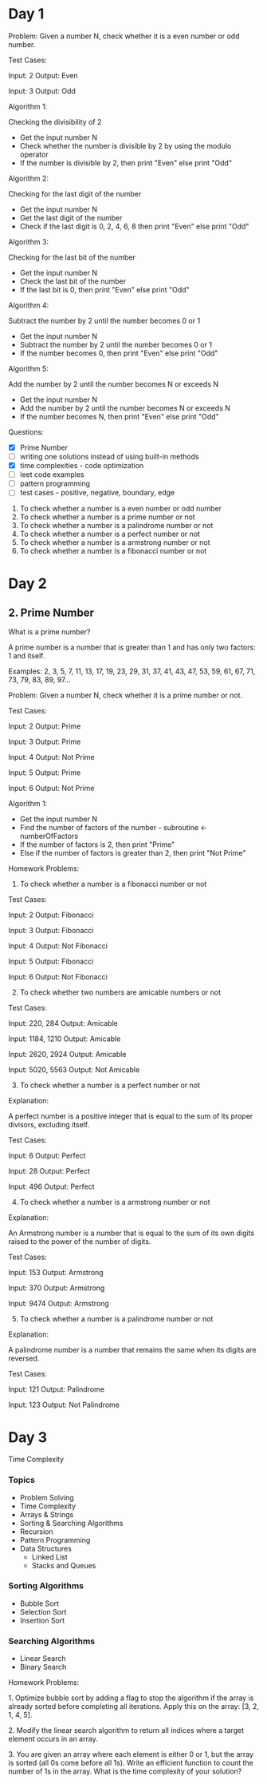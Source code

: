 # Day 1

Problem: Given a number N, check whether it is a even number or odd number.

Test Cases:

Input: 2
Output: Even

Input: 3
Output: Odd

Algorithm 1:

Checking the divisibility of 2

- Get the input number N
- Check whether the number is divisible by 2 by using the modulo operator
- If the number is divisible by 2, then print "Even" else print "Odd"

Algorithm 2:

Checking for the last digit of the number

- Get the input number N
- Get the last digit of the number
- Check if the last digit is 0, 2, 4, 6, 8 then print "Even" else print "Odd"

Algorithm 3:

Checking for the last bit of the number

- Get the input number N
- Check the last bit of the number
- If the last bit is 0, then print "Even" else print "Odd"

Algorithm 4:

Subtract the number by 2 until the number becomes 0 or 1

- Get the input number N
- Subtract the number by 2 until the number becomes 0 or 1
- If the number becomes 0, then print "Even" else print "Odd"

Algorithm 5:

Add the number by 2 until the number becomes N or exceeds N

- Get the input number N
- Add the number by 2 until the number becomes N or exceeds N
- If the number becomes N, then print "Even" else print "Odd"

Questions:

- [x] Prime Number
- [ ] writing one solutions instead of using built-in methods
- [x] time complexities - code optimization
- [ ] leet code examples
- [ ] pattern programming
- [ ] test cases - positive, negative, boundary, edge

1. To check whether a number is a even number or odd number
2. To check whether a number is a prime number or not
3. To check whether a number is a palindrome number or not
4. To check whether a number is a perfect number or not
5. To check whether a number is a armstrong number or not
6. To check whether a number is a fibonacci number or not

# Day 2

## 2. Prime Number

What is a prime number?

A prime number is a number that is greater than 1 and has only two factors: 1 and itself.

Examples: 2, 3, 5, 7, 11, 13, 17, 19, 23, 29, 31, 37, 41, 43, 47, 53, 59, 61, 67, 71, 73, 79, 83, 89, 97...

Problem: Given a number N, check whether it is a prime number or not.

Test Cases:

Input: 2
Output: Prime

Input: 3
Output: Prime

Input: 4
Output: Not Prime

Input: 5
Output: Prime

Input: 6
Output: Not Prime

Algorithm 1:

- Get the input number N
- Find the number of factors of the number - subroutine <- numberOfFactors
- If the number of factors is 2, then print "Prime"
- Else if the number of factors is greater than 2, then print "Not Prime"

Homework Problems:

1. To check whether a number is a fibonacci number or not

Test Cases:

Input: 2
Output: Fibonacci

Input: 3
Output: Fibonacci

Input: 4
Output: Not Fibonacci

Input: 5
Output: Fibonacci

Input: 6
Output: Not Fibonacci

2. To check whether two numbers are amicable numbers or not

Test Cases:

Input: 220, 284
Output: Amicable

Input: 1184, 1210
Output: Amicable

Input: 2620, 2924
Output: Amicable

Input: 5020, 5563
Output: Not Amicable

3. To check whether a number is a perfect number or not

Explanation:

A perfect number is a positive integer that is equal to the sum of its proper divisors, excluding itself.

Test Cases:

Input: 6
Output: Perfect

Input: 28
Output: Perfect

Input: 496
Output: Perfect

4. To check whether a number is a armstrong number or not

Explanation:

An Armstrong number is a number that is equal to the sum of its own digits raised to the power of the number of digits.

Test Cases:

Input: 153
Output: Armstrong

Input: 370
Output: Armstrong

Input: 9474
Output: Armstrong

5. To check whether a number is a palindrome number or not

Explanation:

A palindrome number is a number that remains the same when its digits are reversed.

Test Cases:

Input: 121
Output: Palindrome

Input: 123
Output: Not Palindrome

# Day 3

Time Complexity

### Topics

- Problem Solving
- Time Complexity
- Arrays & Strings
- Sorting & Searching Algorithms
- Recursion
- Pattern Programming
- Data Structures
  - Linked List
  - Stacks and Queues

### Sorting Algorithms

- Bubble Sort
- Selection Sort
- Insertion Sort

### Searching Algorithms

- Linear Search
- Binary Search

Homework Problems:

1.⁠ ⁠Optimize bubble sort by adding a flag to stop the algorithm if the array is already sorted before completing all iterations. Apply this on the array: [3, 2, 1, 4, 5].

2.⁠ ⁠⁠Modify the linear search algorithm to return all indices where a target element occurs in an array.

3.⁠ ⁠⁠You are given an array where each element is either 0 or 1, but the array is sorted (all 0s come before all 1s). Write an efficient function to count the number of 1s in the array. What is the time complexity of your solution?
